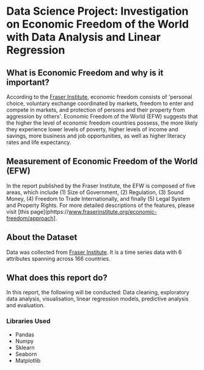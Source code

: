 # Data Science Project: Investigation on Economic Freedom of the World with Data Analysis and Linear Regression

## What is Economic Freedom and why is it important?

According to the [Fraser Institute](https://www.fraserinstitute.org/), economic freedom consists of 'personal choice, voluntary exchange coordinated by markets, freedom to enter and compete in markets, and protection of persons and their property from aggression by others'. Economic Freedom of the World (EFW) suggests that the higher the level of economic freedom countries possess, the more likely they experience lower levels of poverty, higher levels of income and savings, more business and job opportunities, as well as higher literacy rates and life expectancy.

## Measurement of Economic Freedom of the World (EFW)

In the report published by the Fraser Institute, the EFW is composed of five areas, which include (1) Size of Government, (2) Regulation, (3) Sound Money, (4) Freedom to Trade Internationally, and finally (5) Legal System and Property Rights. For more detailed descriptions of the features, please visit [this page](phttps://www.fraserinstitute.org/economic-freedom/approach]. 

## About the Dataset

Data was collected from [Fraser Institute](https://www.fraserinstitute.org/). It is a time series data with 6 attributes spanning across 166 countries. 

## What does this report do?

In this report, the following will be conducted: Data cleaning, exploratory data analysis, visualisation, linear regression models, predictive analysis and evaluation.

### Libraries Used

* Pandas
* Numpy
* Sklearn
* Seaborn
* Matplotlib
